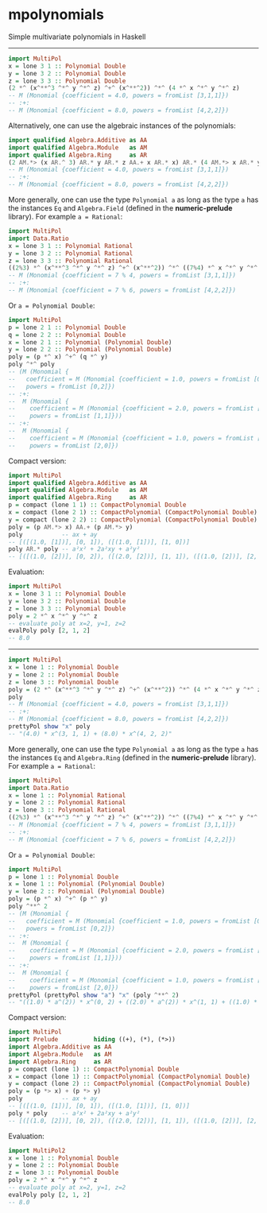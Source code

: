 # mpolynomials

Simple multivariate polynomials in Haskell

___

```haskell
import MultiPol
x = lone 3 1 :: Polynomial Double
y = lone 3 2 :: Polynomial Double
z = lone 3 3 :: Polynomial Double
(2 *^ (x^**^3 ^*^ y ^*^ z) ^+^ (x^**^2)) ^*^ (4 *^ x ^*^ y ^*^ z)
-- M (Monomial {coefficient = 4.0, powers = fromList [3,1,1]}) 
-- :+: 
-- M (Monomial {coefficient = 8.0, powers = fromList [4,2,2]})
```

Alternatively, one can use the algebraic instances of the polynomials:

```haskell
import qualified Algebra.Additive as AA
import qualified Algebra.Module   as AM
import qualified Algebra.Ring     as AR
(2 AM.*> (x AR.^ 3) AR.* y AR.* z AA.+ x AR.* x) AR.* (4 AM.*> x AR.* y AR.* z) 
-- M (Monomial {coefficient = 4.0, powers = fromList [3,1,1]}) 
-- :+: 
-- M (Monomial {coefficient = 8.0, powers = fromList [4,2,2]})
```

More generally, one can use the type `Polynomial a` as long as the type `a` has 
the instances `Eq` and `Algebra.Field` (defined in the **numeric-prelude** 
library). For example `a = Rational`:

```haskell
import MultiPol
import Data.Ratio
x = lone 3 1 :: Polynomial Rational
y = lone 3 2 :: Polynomial Rational
z = lone 3 3 :: Polynomial Rational
((2%3) *^ (x^**^3 ^*^ y ^*^ z) ^+^ (x^**^2)) ^*^ ((7%4) *^ x ^*^ y ^*^ z)
-- M (Monomial {coefficient = 7 % 4, powers = fromList [3,1,1]}) 
-- :+: 
-- M (Monomial {coefficient = 7 % 6, powers = fromList [4,2,2]})
```

Or `a = Polynomial Double`:

```haskell
import MultiPol
p = lone 2 1 :: Polynomial Double
q = lone 2 2 :: Polynomial Double
x = lone 2 1 :: Polynomial (Polynomial Double)
y = lone 2 2 :: Polynomial (Polynomial Double)
poly = (p *^ x) ^+^ (q *^ y)  
poly ^*^ poly
-- (M (Monomial {
--   coefficient = M (Monomial {coefficient = 1.0, powers = fromList [0,2]}), 
--   powers = fromList [0,2]}) 
-- :+: 
--  M (Monomial {
--    coefficient = M (Monomial {coefficient = 2.0, powers = fromList [1,1]}), 
--    powers = fromList [1,1]})) 
-- :+: 
--  M (Monomial {
--    coefficient = M (Monomial {coefficient = 1.0, powers = fromList [2,0]}), 
--    powers = fromList [2,0]})
```

Compact version:

```haskell
import MultiPol
import qualified Algebra.Additive as AA
import qualified Algebra.Module   as AM
import qualified Algebra.Ring     as AR
p = compact (lone 1 1) :: CompactPolynomial Double
x = compact (lone 2 1) :: CompactPolynomial (CompactPolynomial Double)
y = compact (lone 2 2) :: CompactPolynomial (CompactPolynomial Double)
poly = (p AM.*> x) AA.+ (p AM.*> y) 
poly           -- ax + ay
-- [([(1.0, [1])], [0, 1]), ([(1.0, [1])], [1, 0])]
poly AR.* poly -- a²x² + 2a²xy + a²y²
-- [([(1.0, [2])], [0, 2]), ([(2.0, [2])], [1, 1]), ([(1.0, [2])], [2, 0])]
```

Evaluation:

```haskell
import MultiPol
x = lone 3 1 :: Polynomial Double
y = lone 3 2 :: Polynomial Double
z = lone 3 3 :: Polynomial Double
poly = 2 *^ x ^*^ y ^*^ z 
-- evaluate poly at x=2, y=1, z=2
evalPoly poly [2, 1, 2]
-- 8.0
```

___

```haskell
import MultiPol
x = lone 1 :: Polynomial Double
y = lone 2 :: Polynomial Double
z = lone 3 :: Polynomial Double
poly = (2 *^ (x^**^3 ^*^ y ^*^ z) ^+^ (x^**^2)) ^*^ (4 *^ x ^*^ y ^*^ z)
poly
-- M (Monomial {coefficient = 4.0, powers = fromList [3,1,1]}) 
-- :+: 
-- M (Monomial {coefficient = 8.0, powers = fromList [4,2,2]})
prettyPol show "x" poly
-- "(4.0) * x^(3, 1, 1) + (8.0) * x^(4, 2, 2)"
```

More generally, one can use the type `Polynomial a` as long as the type `a` has 
the instances `Eq` and `Algebra.Ring` (defined in the **numeric-prelude** 
library). For example `a = Rational`:

```haskell
import MultiPol
import Data.Ratio
x = lone 1 :: Polynomial Rational
y = lone 2 :: Polynomial Rational
z = lone 3 :: Polynomial Rational
((2%3) *^ (x^**^3 ^*^ y ^*^ z) ^+^ (x^**^2)) ^*^ ((7%4) *^ x ^*^ y ^*^ z)
-- M (Monomial {coefficient = 7 % 4, powers = fromList [3,1,1]}) 
-- :+: 
-- M (Monomial {coefficient = 7 % 6, powers = fromList [4,2,2]})
```

Or `a = Polynomial Double`:

```haskell
import MultiPol
p = lone 1 :: Polynomial Double
x = lone 1 :: Polynomial (Polynomial Double)
y = lone 2 :: Polynomial (Polynomial Double)
poly = (p *^ x) ^+^ (p *^ y)  
poly ^**^ 2 
-- (M (Monomial {
--   coefficient = M (Monomial {coefficient = 1.0, powers = fromList [0,2]}), 
--   powers = fromList [0,2]}) 
-- :+: 
--  M (Monomial {
--    coefficient = M (Monomial {coefficient = 2.0, powers = fromList [1,1]}), 
--    powers = fromList [1,1]})) 
-- :+: 
--  M (Monomial {
--    coefficient = M (Monomial {coefficient = 1.0, powers = fromList [2,0]}), 
--    powers = fromList [2,0]})
prettyPol (prettyPol show "a") "x" (poly ^**^ 2)
-- "((1.0) * a^(2)) * x^(0, 2) + ((2.0) * a^(2)) * x^(1, 1) + ((1.0) * a^(2)) * x^(2, 0)"
```

Compact version:

```haskell
import MultiPol
import Prelude          hiding ((+), (*), (*>))
import Algebra.Additive as AA
import Algebra.Module   as AM
import Algebra.Ring     as AR
p = compact (lone 1) :: CompactPolynomial Double
x = compact (lone 1) :: CompactPolynomial (CompactPolynomial Double)
y = compact (lone 2) :: CompactPolynomial (CompactPolynomial Double)
poly = (p *> x) + (p *> y) 
poly           -- ax + ay
-- [([(1.0, [1])], [0, 1]), ([(1.0, [1])], [1, 0])]
poly * poly    -- a²x² + 2a²xy + a²y²
-- [([(1.0, [2])], [0, 2]), ([(2.0, [2])], [1, 1]), ([(1.0, [2])], [2, 0])]
```

Evaluation:

```haskell
import MultiPol2
x = lone 1 :: Polynomial Double
y = lone 2 :: Polynomial Double
z = lone 3 :: Polynomial Double
poly = 2 *^ x ^*^ y ^*^ z 
-- evaluate poly at x=2, y=1, z=2
evalPoly poly [2, 1, 2]
-- 8.0
```

